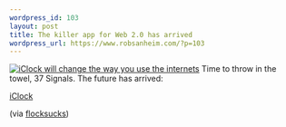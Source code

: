 ```yaml
--- 
wordpress_id: 103
layout: post
title: The killer app for Web 2.0 has arrived
wordpress_url: https://www.robsanheim.com/?p=103
---
```

<a href="https://iclock.org/"><img class="right" src='/wp-content/iclock.jpg' alt='iClock will change the way you use the internets' /></a> Time to throw in the towel, 37 Signals.  The future has arrived:


<a href="https://iclock.org/">iClock</a>



(via <a href="https://flocksucks.wordpress.com/">flocksucks</a>)
